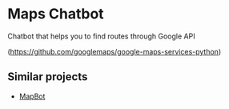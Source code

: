 # Maps Chatbot

Chatbot that helps you to find routes through Google API

(https://github.com/googlemaps/google-maps-services-python)


## Similar projects

* [MapBot](https://github.com/vishakha-lall/MapBot)
